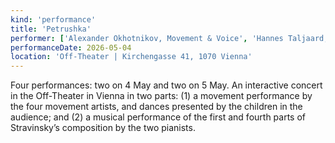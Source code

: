 ```yaml
---
kind: 'performance'
title: 'Petrushka'
performer: ['Alexander Okhotnikov, Movement & Voice', 'Hannes Taljaard, Movement & Voice', 'Antonia Luksch, Movement & Voice', 'Caterina Vögl, Movement & Voice', 'György Handl, Piano', 'Andrés Anazco, Piano' ]
performanceDate: 2026-05-04
location: 'Off-Theater | Kirchengasse 41, 1070 Vienna'
---
```

Four performances: two on 4 May and two on 5 May. 
An interactive concert in the Off-Theater in Vienna in two parts: (1) a movement performance by the four movement artists, and dances presented by the children in the audience; and (2) a musical performance of
the first and fourth parts of Stravinsky’s composition by the two pianists.